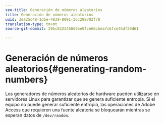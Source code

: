 ```yaml
---
seo-title: Generación de números aleatorios
title: Generación de números aleatorios
uuid: 3ea25c48-1dbe-4039-8091-36c289702f78
translation-type: tm+mt
source-git-commit: 29bc8323460d9be0fce66cbea7c6fce46df20d61

---
```



# Generación de números aleatorios{#generating-random-numbers}

Los generadores de números aleatorios de hardware pueden utilizarse en servidores Linux para garantizar que se genera suficiente entropía. Si el equipo no puede generar suficiente entropía, las operaciones de Adobe Access que requieren una fuente aleatoria se bloquearán mientras se esperan datos de `/dev/random`.
